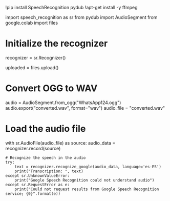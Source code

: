!pip install SpeechRecognition pydub
!apt-get install -y ffmpeg

import speech_recognition as sr
from pydub import AudioSegment
from google.colab import files

# Initialize the recognizer
recognizer = sr.Recognizer()

uploaded = files.upload()

# Convert OGG to WAV
audio = AudioSegment.from_ogg("WhatsApp124.ogg")
audio.export("converted.wav", format="wav")
audio_file = "converted.wav"

# Load the audio file
with sr.AudioFile(audio_file) as source:
    audio_data = recognizer.record(source)

    # Recognize the speech in the audio
    try:
        text = recognizer.recognize_google(audio_data, language='es-ES')
        print("Transcription: ", text)
    except sr.UnknownValueError:
        print("Google Speech Recognition could not understand audio")
    except sr.RequestError as e:
        print("Could not request results from Google Speech Recognition service; {0}".format(e))
